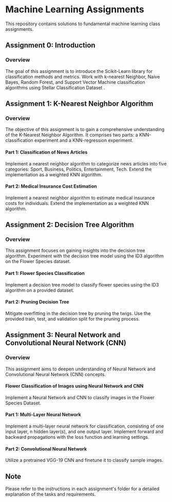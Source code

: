 # Machine Learning Assignments

This repository contains solutions to fundamental machine learning class assignments.

## Assignment 0: Introduction 

### Overview
The goal of this assignment is to introduce the Scikit-Learn library for classification methods and metrics. Work with k-nearest Neighbor, Naive Bayes, Random Forest, and Support Vector Machine classification algorithms using Stellar Classification Dataset .

## Assignment 1: K-Nearest Neighbor Algorithm

### Overview
The objective of this assignment is to gain a comprehensive understanding of the K-Nearest Neighbor Algorithm. It comprises two parts: a KNN-classification experiment and a KNN-regression experiment.

#### Part 1: Classification of News Articles
Implement a nearest neighbor algorithm to categorize news articles into five categories: Sport, Business, Politics, Entertainment, Tech. Extend the implementation as a weighted KNN algorithm.

#### Part 2: Medical Insurance Cost Estimation
Implement a nearest neighbor algorithm to estimate medical insurance costs for individuals. Extend the implementation as a weighted KNN algorithm.

## Assignment 2: Decision Tree Algorithm

### Overview
This assignment focuses on gaining insights into the decision tree algorithm. Experiment with the decision tree model using the ID3 algorithm on the Flower Species dataset.

#### Part 1: Flower Species Classification
Implement a decision tree model to classify flower species using the ID3 algorithm on a provided dataset.

#### Part 2: Pruning Decision Tree
Mitigate overfitting in the decision tree by pruning the twigs. Use the provided train, test, and validation split for the pruning process.

## Assignment 3: Neural Network and Convolutional Neural Network (CNN)

### Overview
This assignment aims to deepen understanding of Neural Network and Convolutional Neural Network (CNN) concepts.

#### Flower Classification of Images using Neural Network and CNN
Implement a Neural Network and CNN to classify images in the Flower Species Dataset.

#### Part 1: Multi-Layer Neural Network
Implement a multi-layer neural network for classification, consisting of one input layer, n hidden layer(s), and one output layer. Implement forward and backward propagations with the loss function and learning settings.

#### Part 2: Convolutional Neural Network
Utilize a pretrained VGG-19 CNN and finetune it to classify sample images.

## Note
Please refer to the instructions in each assignment's folder for a detailed explanation of the tasks and requirements.
